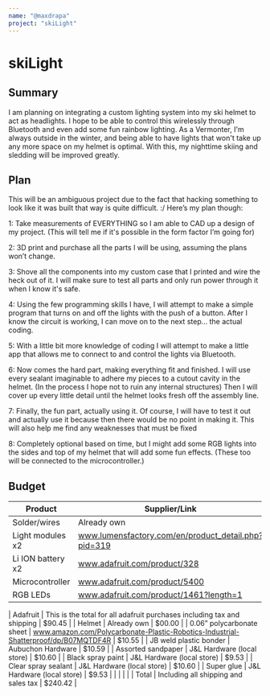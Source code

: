 ```yaml
---
name: "@maxdrapa"
project: "skiLight"
---
```


# skiLight

## Summary

I am planning on integrating a custom lighting system into my ski helmet to act as headlights. I hope to be able to control this wirelessly through Bluetooth and even add some fun rainbow lighting. As a Vermonter, I'm always outside in the winter, and being able to have lights that won't take up any more space on my helmet is optimal. With this, my nighttime skiing and sledding will be improved greatly.

## Plan

This will be an ambiguous project due to the fact that hacking something to look like it was built that way is quite difficult. :/ Here’s my plan though:

1: Take measurements of EVERYTHING so I am able to CAD up a design of my project. (This will tell me if it's possible in the form factor I’m going for)

2: 3D print and purchase all the parts I will be using, assuming the plans won’t change.

3: Shove all the components into my custom case that I printed and wire the heck out of it. I will make sure to test all parts and only run power through it when I know it's safe.

4: Using the few programming skills I have, I will attempt to make a simple program that turns on and off the lights with the push of a button. After I know the circuit is working, I can move on to the next step... the actual coding.

5: With a little bit more knowledge of coding I will attempt to make a little app that allows me to connect to and control the lights via Bluetooth.

6: Now comes the hard part, making everything fit and finished. I will use every sealant imaginable to adhere my pieces to a cutout cavity in the helmet. (In the process I hope not to ruin any internal structures) Then I will cover up every little detail until the helmet looks fresh off the assembly line. 

7: Finally, the fun part, actually using it. Of course, I will have to test it out and actually use it because then there would be no point in making it. This will also help me find any weaknesses that must be fixed

8: Completely optional based on time, but I might add some RGB lights into the sides and top of my helmet that will add some fun effects. (These too will be connected to the microcontroller.) 

## Budget

| Product            | Supplier/Link                                        		 	| Cost   |
| ------------------ | ----------------------------------------------------------------	| ------ |
| Solder/wires       | Already own                    			        			| $00.00 |
| Light modules x2   | www.lumensfactory.com/en/product_detail.php?pid=319         	| $99.12 |
| Li ION battery x2  | www.adafruit.com/product/328				          		| $29.90 |
| Microcontroller    | www.adafruit.com/product/5400  		| $19.95 |
| RGB LEDs           | www.adafruit.com/product/1461?length=1					| $14.95 |

| Adafruit | This is the total for all adafruit purchases including tax and shipping | $90.45 |
| Helmet             | Already own								          	| $00.00 |
| 0.06” polycarbonate sheet | www.amazon.com/Polycarbonate-Plastic-Robotics-Industrial-Shatterproof/dp/B07MQTDF4R | $10.55 |
| JB weld plastic bonder | Aubuchon Hardware							 	| $10.59 |
| Assorted sandpaper | J&L Hardware (local store) 			          			| $10.60 |
| Black spray paint | J&L Hardware (local store)					          		| $9.53 |
| Clear spray sealant | J&L Hardware (local store) 				          		| $10.60 |
| Super glue         | J&L Hardware (local store)					          		| $9.53 | 
|                    | 									          		|        |
| Total              | Including all shipping and sales tax					    | $240.42 |
